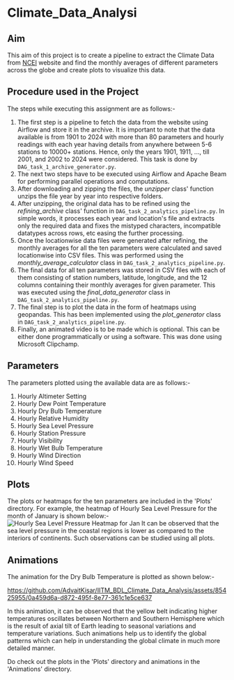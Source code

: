 # Climate_Data_Analysi

## Aim
This aim of this project is to create a pipeline to extract the Climate Data from [NCEI](https://www.ncei.noaa.gov/) website and find the monthly averages of different parameters across the globe and create plots to visualize this data.

## Procedure used in the Project
The steps while executing this assignment are as follows:-
1. The first step is a pipeline to fetch the data from the website using Airflow and store it in the archive. It is important to note that the data available is from 1901 to 2024 with more than 80 parameters and hourly readings with each year having details from anywhere between 5-6 stations to 10000+ stations. Hence, only the years 1901, 1911, ..., till 2001, and 2002 to 2024 were considered. This task is done by `DAG_task_1_archive_generator.py`.
2. The next two steps have to be executed using Airflow and Apache Beam for performing parallel operations and computations.
3. After downloading and zipping the files, the _unzipper_ class' function unzips the file year by year into respective folders.
4. After unzipping, the original data has to be refined using the _refining_archive_ class' function in `DAG_task_2_analytics_pipeline.py`. In simple words, it processes each year and location's file and extracts only the required data and fixes the mistyped characters, incompatible datatypes across rows, etc easing the further processing.
5. Once the locationwise data files were generated after refining, the monthly averages for all the ten parameters were calculated and saved locationwise into CSV files. This was performed using the _monthly_average_calculator_ class in `DAG_task_2_analytics_pipeline.py`.
6. The final data for all ten parameters was stored in CSV files with each of them consisting of station numbers, latitude, longitude, and the 12 columns containing their monthly averages for given parameter. This was executed using the _final_data_generator_ class in `DAG_task_2_analytics_pipeline.py`.
7. The final step is to plot the data in the form of heatmaps using geopandas. This has been implemented using the _plot_generator_ class in `DAG_task_2_analytics_pipeline.py`.
8. Finally, an animated video is to be made which is optional. This can be either done programmatically or using a software. This was done using Microsoft Clipchamp.

## Parameters
The parameters plotted using the available data are as follows:-
1. Hourly Altimeter Setting
2. Hourly Dew Point Temperature
3. Hourly Dry Bulb Temperature
4. Hourly Relative Humidity
5. Hourly Sea Level Pressure
6. Hourly Station Pressure
7. Hourly Visibility
8. Hourly Wet Bulb Temperature
9. Hourly Wind Direction
10. Hourly Wind Speed

## Plots
The plots or heatmaps for the ten parameters are included in the 'Plots' directory. For example, the heatmap of Hourly Sea Level Pressure for the month of January is shown below:-
![Hourly Sea Level Pressure Heatmap for Jan](https://github.com/AdvaitKisar/IITM_BDL_Climate_Data_Analysis/assets/85425955/1a924297-abf7-445f-bb4c-dcce1fa75fd6)
It can be observed that the sea level pressure in the coastal regions is lower as compared to the interiors of continents. Such observations can be studied using all plots.

## Animations
The animation for the Dry Bulb Temperature is plotted as shown below:-


https://github.com/AdvaitKisar/IITM_BDL_Climate_Data_Analysis/assets/85425955/0a459d6a-d872-495f-8e77-361c1e5ce637



In this animation, it can be observed that the yellow belt indicating higher temperatures oscillates between Northern and Southern Hemisphere which is the result of axial tilt of Earth leading to seasonal variations and temperature variations. Such animations help us to identify the global patterns which can help in understanding the global climate in much more detailed manner.

Do check out the plots in the 'Plots' directory and animations in the 'Animations' directory.
